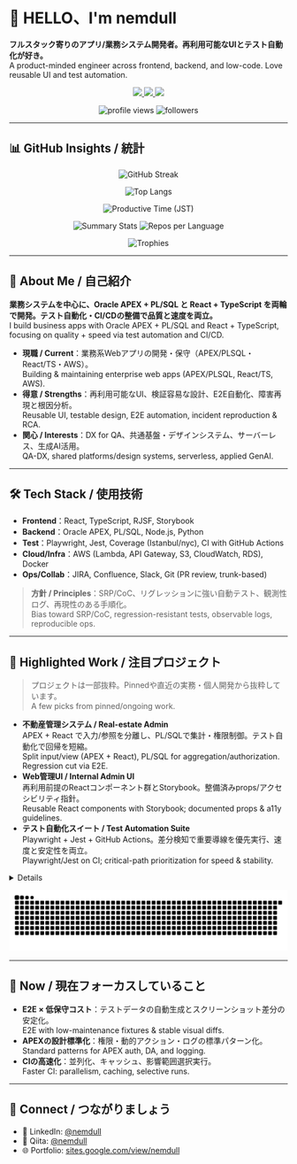 # 👋 HELLO、I'm nemdull  
**フルスタック寄りのアプリ/業務システム開発者。再利用可能なUIとテスト自動化が好き。**  
A product-minded engineer across frontend, backend, and low-code. Love reusable UI and test automation.

<!-- 🌐 Big SNS / Contact -->
<p align="center">
  <a href="https://www.linkedin.com/in/nemdull/">
    <img src="https://img.shields.io/badge/LinkedIn-nemdull-blue?style=for-the-badge&logo=linkedin&logoColor=white" />
  </a>
  <a href="https://qiita.com/nemdull">
    <img src="https://img.shields.io/badge/Qiita-nemdull-green?style=for-the-badge&logo=qiita&logoColor=white" />
  </a>
  <a href="https://sites.google.com/view/nemdull/">
    <img src="https://img.shields.io/badge/Portfolio-sites.google.com/nemdull-111111?style=for-the-badge&logo=googlechrome&logoColor=white" />
  </a>
</p>

<p align="center">
  <img src="https://komarev.com/ghpvc/?username=nemdull&style=flat-square" alt="profile views" />
  <img src="https://img.shields.io/github/followers/nemdull?style=flat-square&label=Followers" alt="followers" />
</p>

---

## 📊 GitHub Insights / 統計
<!-- 1段目：強いビジュアル -->
<p align="center">
  <img src="https://github-readme-streak-stats.herokuapp.com/?user=nemdull&theme=radical" alt="GitHub Streak" />
</p>

<!-- 2段目：言語・活動時間 -->
<p align="center">
  <img src="https://github-readme-stats.vercel.app/api/top-langs/?username=nemdull&layout=compact&theme=radical" alt="Top Langs" />
</p>
<p align="center">
  <img src="https://github-profile-summary-cards.vercel.app/api/cards/productive-time?username=nemdull&theme=radical&utcOffset=9" alt="Productive Time (JST)" />
</p>

<!-- 3段目：サマリー・リポジトリ分布 -->
<p align="center">
  <img src="https://github-profile-summary-cards.vercel.app/api/cards/stats?username=nemdull&theme=radical" alt="Summary Stats" />
  <img src="https://github-profile-summary-cards.vercel.app/api/cards/repos-per-language?username=nemdull&theme=radical" alt="Repos per Language" />
</p>

<!-- 4段目：トロフィー -->
<p align="center">
  <img src="https://github-profile-trophy.vercel.app/?username=nemdull&column=7&theme=radical" alt="Trophies" />
</p>

---

## 🧭 About Me / 自己紹介
**業務システムを中心に、Oracle APEX + PL/SQL と React + TypeScript を両輪で開発。テスト自動化・CI/CDの整備で品質と速度を両立。**  
I build business apps with Oracle APEX + PL/SQL and React + TypeScript, focusing on quality + speed via test automation and CI/CD.

- **現職 / Current**：業務系Webアプリの開発・保守（APEX/PLSQL・React/TS・AWS）。  
  Building & maintaining enterprise web apps (APEX/PLSQL, React/TS, AWS).
- **得意 / Strengths**：再利用可能なUI、検証容易な設計、E2E自動化、障害再現と根因分析。  
  Reusable UI, testable design, E2E automation, incident reproduction & RCA.
- **関心 / Interests**：DX for QA、共通基盤・デザインシステム、サーバーレス、生成AI活用。  
  QA-DX, shared platforms/design systems, serverless, applied GenAI.

---

## 🛠 Tech Stack / 使用技術
- **Frontend**：React, TypeScript, RJSF, Storybook  
- **Backend**：Oracle APEX, PL/SQL, Node.js, Python  
- **Test**：Playwright, Jest, Coverage (Istanbul/nyc), CI with GitHub Actions  
- **Cloud/Infra**：AWS (Lambda, API Gateway, S3, CloudWatch, RDS), Docker  
- **Ops/Collab**：JIRA, Confluence, Slack, Git (PR review, trunk-based)

> **方針 / Principles**：SRP/CoC、リグレッションに強い自動テスト、観測性ログ、再現性のある手順化。  
> Bias toward SRP/CoC, regression-resistant tests, observable logs, reproducible ops.

---

## 🚀 Highlighted Work / 注目プロジェクト
> プロジェクトは一部抜粋。Pinnedや直近の実務・個人開発から抜粋しています。  
> A few picks from pinned/ongoing work.

- **不動産管理システム / Real-estate Admin**  
  APEX + React で入力/参照を分離し、PL/SQLで集計・権限制御。テスト自動化で回帰を短縮。  
  Split input/view (APEX + React), PL/SQL for aggregation/authorization. Regression cut via E2E.
- **Web管理UI / Internal Admin UI**  
  再利用前提のReactコンポーネント群とStorybook。整備済みprops/アクセシビリティ指針。  
  Reusable React components with Storybook; documented props & a11y guidelines.
- **テスト自動化スイート / Test Automation Suite**  
  Playwright + Jest + GitHub Actions。差分検知で重要導線を優先実行、速度と安定性を両立。  
  Playwright/Jest on CI; critical-path prioritization for speed & stability.

<details>


  <!-- Activity Graph（軽量テーマ推奨） -->
  <p align="center">
    <img src="https://github-readme-activity-graph.vercel.app/graph?username=nemdull&theme=rogue" alt="Activity Graph" />
  </p>

  <!-- Most Commit Language（傾向表示） -->
  <p align="center">
    <img src="https://github-profile-summary-cards.vercel.app/api/cards/most-commit-language?username=nemdull&theme=radical" alt="Most Commit Language" />
  </p>
</details>

<!-- JP: Snakeアニメ（Actions必須） / EN: Snake animation (requires Actions) -->
<p align="center">
  <img src="https://raw.githubusercontent.com/nemdull/nemdull/output/github-contribution-grid-snake.svg" alt="Snake animation"/>
</p>


---

## 🎯 Now / 現在フォーカスしていること
- **E2E × 低保守コスト**：テストデータの自動生成とスクリーンショット差分の安定化。  
  E2E with low-maintenance fixtures & stable visual diffs.
- **APEXの設計標準化**：権限・動的アクション・ログの標準パターン化。  
  Standard patterns for APEX auth, DA, and logging.
- **CIの高速化**：並列化、キャッシュ、影響範囲選択実行。  
  Faster CI: parallelism, caching, selective runs.

---

## 🤝 Connect / つながりましょう
- 💼 LinkedIn: <a href="https://www.linkedin.com/in/nemdull/">@nemdull</a>  
- 📝 Qiita: <a href="https://qiita.com/nemdull">@nemdull</a>  
- 🌐 Portfolio: <a href="https://sites.google.com/view/nemdull/">sites.google.com/view/nemdull</a>

